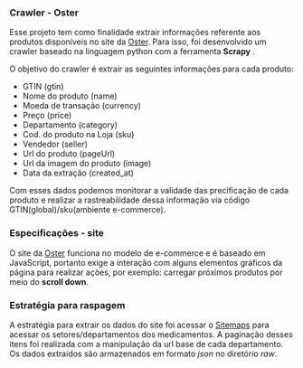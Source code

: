 ### Crawler - Oster

Esse projeto tem como finalidade extrair informações referente aos produtos disponíveis no site da [Oster](https://www.oster.com.br/). Para isso, foi desenvolvido um crawler baseado na linguagem python com a ferramenta **Scrapy** .

O objetivo do crawler é extrair as seguintes informações para cada produto:
* GTIN (gtin)
* Nome do produto (name)
* Moeda de transação (currency)
* Preço (price)
* Departamento (category)
* Cod. do produto na Loja (sku)
* Vendedor (seller)
* Url do produto (pageUrl)
* Url da imagem do produto (image)
* Data da extração (created_at)

Com esses dados podemos monitorar a validade das precificação de cada produto e realizar a rastreabilidade dessa informação via código GTIN(global)/sku(ambiente e-commerce).  

### Especificações - site

O site da [Oster](https://www.oster.com.br/) funciona no modelo de e-commerce e é baseado em JavaScript, portanto exige a interação com alguns elementos gráficos da página para realizar ações, por exemplo: carregar próximos produtos por meio do **scroll down**.

### Estratégia para raspagem

A estratégia para extrair os dados do site foi acessar o [Sitemaps](https://www.oster.com.br/sitemap/sitemap.xml) para acessar os setores/departamentos dos medicamentos. A paginação desses itens foi realizada com a manipulação da url base de cada departamento. Os dados extraídos são armazenados em formato *json* no diretório *raw*.